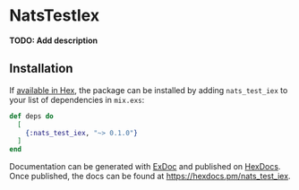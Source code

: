 # NatsTestIex

**TODO: Add description**

## Installation

If [available in Hex](https://hex.pm/docs/publish), the package can be installed
by adding `nats_test_iex` to your list of dependencies in `mix.exs`:

```elixir
def deps do
  [
    {:nats_test_iex, "~> 0.1.0"}
  ]
end
```

Documentation can be generated with [ExDoc](https://github.com/elixir-lang/ex_doc)
and published on [HexDocs](https://hexdocs.pm). Once published, the docs can
be found at <https://hexdocs.pm/nats_test_iex>.

